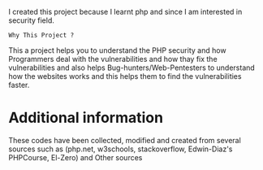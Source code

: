 I created this project because I learnt php and since I am interested in security field.

``Why This Project ?``

This a project helps you to understand the PHP security and how Programmers deal with the vulnerabilities and how thay fix the vulnerabilities and also helps Bug-hunters/Web-Pentesters to understand how the websites works and this helps them to find the vulnerabilities faster.

# Additional information

These codes have been collected, modified and created from several sources such as (php.net, w3schools, stackoverflow, Edwin-Diaz's PHPCourse, El-Zero) and Other sources
